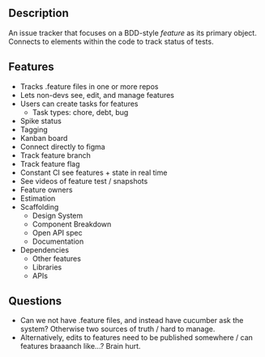 ## Description

An issue tracker that focuses on a BDD-style *feature* as its primary object. Connects to elements within the code to track status of tests.

## Features

- Tracks .feature files in one or more repos
- Lets non-devs see, edit, and manage features
- Users can create tasks for features
  - Task types: chore, debt, bug
- Spike status
- Tagging
- Kanban board
- Connect directly to figma
- Track feature branch
- Track feature flag
- Constant CI see features + state in real time
- See videos of feature test / snapshots
- Feature owners
- Estimation
- Scaffolding
  - Design System
  - Component Breakdown
  - Open API spec
  - Documentation
- Dependencies
  - Other features
  - Libraries
  - APIs

## Questions

- Can we not have .feature files, and instead have cucumber ask the system? Otherwise two sources of truth / hard to manage.
- Alternatively, edits to features need to be published somewhere / can features braaanch like...? Brain hurt.
